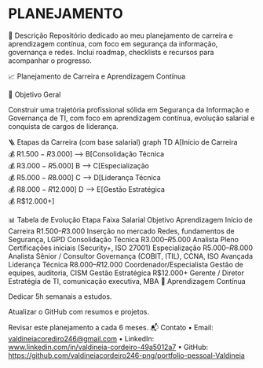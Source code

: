 # PLANEJAMENTO

📌 Descrição
Repositório dedicado ao meu planejamento de carreira e aprendizagem contínua, com foco em segurança da informação, governança e redes. Inclui roadmap, checklists e recursos para acompanhar o progresso.

📈 Planejamento de Carreira e Aprendizagem Contínua

🎯 Objetivo Geral

Construir uma trajetória profissional sólida em Segurança da Informação e Governança de TI, com foco em aprendizagem contínua, evolução salarial e conquista de cargos de liderança.

🪜 Etapas da Carreira (com base salarial)
graph TD
    A[Início de Carreira<br/>💰 R$1.500 - R$3.000] --> B[Consolidação Técnica<br/>💰 R$3.000 - R$5.000]
    B --> C[Especialização<br/>💰 R$5.000 - R$8.000]
    C --> D[Liderança Técnica<br/>💰 R$8.000 - R$12.000]
    D --> E[Gestão Estratégica<br/>💰 R$12.000+]

📊 Tabela de Evolução
Etapa	Faixa Salarial	Objetivo	Aprendizagem
Início de Carreira	R$1.500 – R$3.000	Inserção no mercado	Redes, fundamentos de Segurança, LGPD
Consolidação Técnica	R$3.000 – R$5.000	Analista Pleno	Certificações iniciais (Security+, ISO 27001)
Especialização	R$5.000 – R$8.000	Analista Sênior / Consultor	Governança (COBIT, ITIL), CCNA, ISO Avançada
Liderança Técnica	R$8.000 – R$12.000	Coordenador/Especialista	Gestão de equipes, auditoria, CISM
Gestão Estratégica	R$12.000+	Gerente / Diretor	Estratégia de TI, comunicação executiva, MBA
🔄 Aprendizagem Contínua

Dedicar 5h semanais a estudos.

Atualizar o GitHub com resumos e projetos.

Revisar este planejamento a cada 6 meses.
📬 Contato
•	Email: valdineiacorediro246@gmail.com
•	LinkedIn: www.linkedin.com/in/valdineia-cordeiro-49a5012a7
•	GitHub: https://github.com/valdineiacordeiro246-png/portfolio-pessoal-Valdineia

